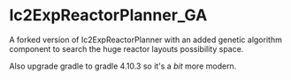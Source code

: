 Ic2ExpReactorPlanner_GA
====================

A forked version of Ic2ExpReactorPlanner with an added genetic algorithm component to search the huge reactor layouts possibility space.

Also upgrade gradle to gradle 4.10.3 so it's a _bit_ more modern.
